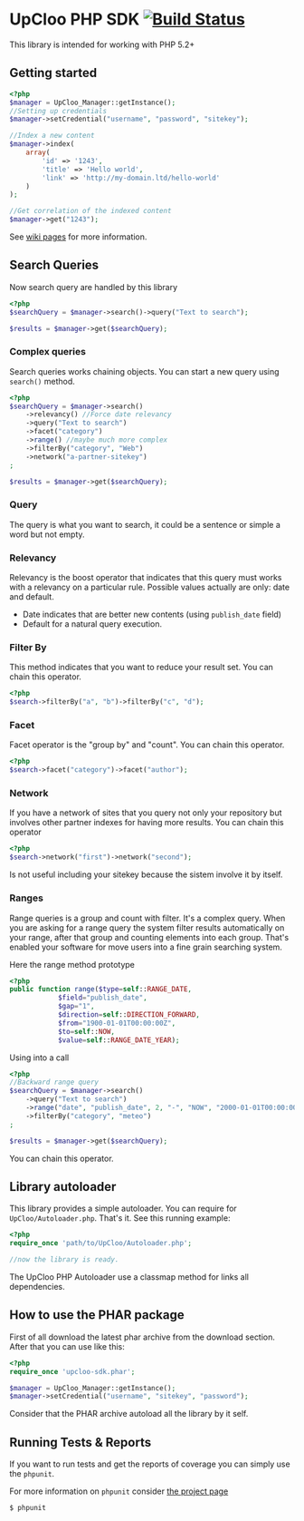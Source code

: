 # UpCloo PHP SDK [![Build Status](https://secure.travis-ci.org/wdalmut/upcloo-php-sdk.png)](http://travis-ci.org/wdalmut/upcloo-php-sdk?branch=master)

This library is intended for working with PHP 5.2+

## Getting started

```php
<?php
$manager = UpCloo_Manager::getInstance();
//Setting up credentials
$manager->setCredential("username", "password", "sitekey");

//Index a new content
$manager->index(
    array(
        'id' => '1243',
        'title' => 'Hello world',
        'link' => 'http://my-domain.ltd/hello-world'
    )
);

//Get correlation of the indexed content
$manager->get("1243");
```

See [wiki pages](upcloo-php-sdk/wiki) for more information.

## Search Queries

Now search query are handled by this library 

```php
<?php
$searchQuery = $manager->search()->query("Text to search");

$results = $manager->get($searchQuery);
```

### Complex queries

Search queries works chaining objects. You can start a new query
using ```search()``` method.

```php
<?php
$searchQuery = $manager->search()
    ->relevancy() //Force date relevancy
    ->query("Text to search")
    ->facet("category")
    ->range() //maybe much more complex
    ->filterBy("category", "Web")
    ->network("a-partner-sitekey")
;

$results = $manager->get($searchQuery);
```

### Query

The query is what you want to search, it could be a sentence or
simple a word but not empty.

### Relevancy

Relevancy is the boost operator that indicates that this query
must works with a relevancy on a particular rule. Possible 
values actually are only: date and default.

 * Date indicates that are better new contents (using ```publish_date```
field)
 * Default for a natural query execution.
 
### Filter By

This method indicates that you want to reduce your result set. You
can chain this operator.

```php
<?php
$search->filterBy("a", "b")->filterBy("c", "d");
```

### Facet

Facet operator is the "group by" and "count". You can chain this
operator.

```php
<?php
$search->facet("category")->facet("author");
```

### Network

If you have a network of sites that you query not only your
repository but involves other partner indexes for having more
results. You can chain this operator

```php
<?php
$search->network("first")->network("second");
``` 

Is not useful including your sitekey because the sistem involve
it by itself.

### Ranges

Range queries is a group and count with filter. It's a complex query. 
When you are asking for a range query the system filter results automatically on 
your range, after that group and counting elements into each group.
That's enabled your software for move users into a fine grain searching 
system.  

Here the range method prototype

```php
<?php
public function range($type=self::RANGE_DATE, 
            $field="publish_date", 
            $gap="1", 
            $direction=self::DIRECTION_FORWARD, 
            $from="1900-01-01T00:00:00Z", 
            $to=self::NOW, 
            $value=self::RANGE_DATE_YEAR);
```

Using into a call

```php
<?php
//Backward range query
$searchQuery = $manager->search()
    ->query("Text to search")
    ->range("date", "publish_date", 2, "-", "NOW", "2000-01-01T00:00:00Z")
    ->filterBy("category", "meteo")
;

$results = $manager->get($searchQuery);
```

You can chain this operator.

## Library autoloader

This library provides a simple autoloader. You can 
require for ```UpCloo/Autoloader.php```. That's it. See this
running example:

```php
<?php
require_once 'path/to/UpCloo/Autoloader.php';

//now the library is ready.
```

The UpCloo PHP Autoloader use a classmap method for links all
dependencies.

## How to use the PHAR package

First of all download the latest phar archive from the download section.
After that you can use like this:

```php
<?php 
require_once 'upcloo-sdk.phar';

$manager = UpCloo_Manager::getInstance();
$manager->setCredential("username", "sitekey", "password");

```

Consider that the PHAR archive autoload all the library by it self.

## Running Tests & Reports

If you want to run tests and get the reports of coverage you can
simply use the ```phpunit```.

For more information on ```phpunit``` consider 
[the project page](http://www.phpunit.de/manual/current/en/) 

```
$ phpunit
```

